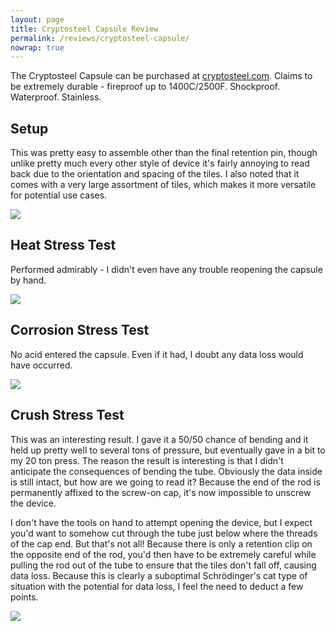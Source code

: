 ```yaml
---
layout: page
title: Cryptosteel Capsule Review
permalink: /reviews/cryptosteel-capsule/
nowrap: true
---
```

The Cryptosteel Capsule can be purchased at <a href="https://cryptosteel.com/product/cryptosteel-capsule-solo/">cryptosteel.com</a>. Claims to be extremely durable - fireproof up to 1400C/2500F. Shockproof. Waterproof. Stainless.

## Setup

This was pretty easy to assemble other than the final retention pin, though unlike pretty much every other style of device it's fairly annoying to read back due to the orientation and spacing of the tiles. I also noted that it comes with a very large assortment of tiles, which makes it more versatile for potential use cases.

<img src="../../img/devices/cryptosteel_capsule_new.jpeg" />

## Heat Stress Test

Performed admirably - I didn't even have any trouble reopening the capsule by hand.

<img src="../../img/devices/cryptosteel_capsule_heat.jpeg" />

## Corrosion Stress Test

No acid entered the capsule. Even if it had, I doubt any data loss would have occurred.

<img src="../../img/devices/cryptosteel_capsule_acid.jpeg" />

## Crush Stress Test

This was an interesting result. I gave it a 50/50 chance of bending and it held up pretty well to several tons of pressure, but eventually gave in a bit to my 20 ton press. The reason the result is interesting is that I didn't anticipate the consequences of bending the tube. Obviously the data inside is still intact, but how are we going to read it? Because the end of the rod is permanently affixed to the screw-on cap, it's now impossible to unscrew the device.

I don't have the tools on hand to attempt opening the device, but I expect you'd want to somehow cut through the tube just below where the threads of the cap end. But that's not all! Because there is only a retention clip on the opposite end of the rod, you'd then have to be extremely careful while pulling the rod out of the tube to ensure that the tiles don't fall off, causing data loss. Because this is clearly a suboptimal Schrödinger's cat type of situation with the potential for data loss, I feel the need to deduct a few points.

<img src="../../img/devices/cryptosteel_capsule_crush.jpeg" />

